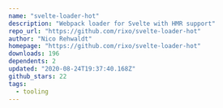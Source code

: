 ```yaml
---
name: "svelte-loader-hot"
description: "Webpack loader for Svelte with HMR support"
repo_url: "https://github.com/rixo/svelte-loader-hot"
author: "Nico Rehwaldt"
homepage: "https://github.com/rixo/svelte-loader-hot"
downloads: 196
dependents: 2
updated: "2020-08-24T19:37:40.168Z"
github_stars: 22
tags: 
  - tooling
---
```

